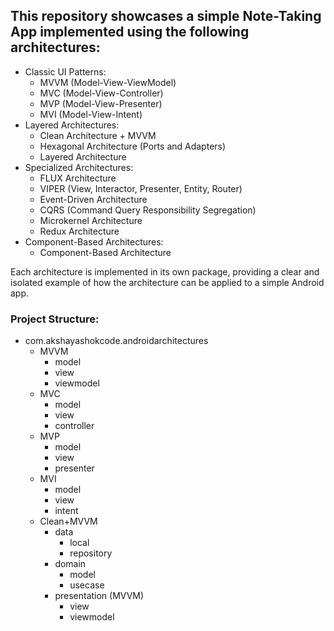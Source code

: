 ## This repository showcases a simple Note-Taking App implemented using the following architectures:

- Classic UI Patterns:
  - MVVM (Model-View-ViewModel)
  - MVC (Model-View-Controller)
  - MVP (Model-View-Presenter)
  - MVI (Model-View-Intent)
- Layered Architectures:
  - Clean Architecture + MVVM
  - Hexagonal Architecture (Ports and Adapters)
  - Layered Architecture
- Specialized Architectures:
  - FLUX Architecture
  - VIPER (View, Interactor, Presenter, Entity, Router)
  - Event-Driven Architecture
  - CQRS (Command Query Responsibility Segregation)
  - Microkernel Architecture
  - Redux Architecture
- Component-Based Architectures:
  - Component-Based Architecture


Each architecture is implemented in its own package, providing a clear and isolated example of how the architecture can be applied to a simple Android app.

### Project Structure:
- com.akshayashokcode.androidarchitectures
  - MVVM
    - model
    - view
    - viewmodel
  - MVC
    - model
    - view
    - controller
  - MVP
    - model
    - view
    - presenter
  - MVI
    - model
    - view
    - intent
  - Clean+MVVM
    - data
      - local
      - repository
    - domain
      - model
      - usecase
    - presentation (MVVM)
      - view
      - viewmodel

